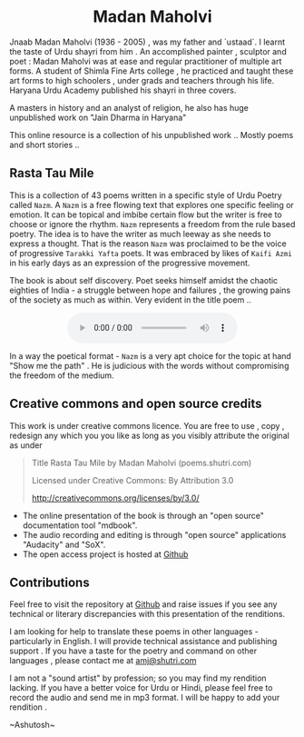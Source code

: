 <center>
<h1> Madan Maholvi </h1>
</center>
Jnaab Madan Maholvi (1936 - 2005) , was my father and `ustaad`. I learnt the taste of Urdu shayri from him . An accomplished painter , sculptor and poet : Madan Maholvi was at ease and regular practitioner of multiple art forms. A student of Shimla Fine Arts college , he practiced and taught these art forms to high schoolers , under grads and teachers through his life.
Haryana Urdu Academy published his shayri in three covers.

A masters in history and an analyst of religion, he also has huge unpublished work on "Jain Dharma in Haryana"

This online resource is a collection of his unpublished work .. Mostly poems and short stories .. 

## Rasta Tau Mile 

This is a collection of 43 poems written in a specific style of Urdu Poetry called `Nazm`. A `Nazm` is a free flowing text that explores one specific feeling or emotion. It can be topical and imbibe certain flow but the writer is free to choose or ignore the rhythm. `Nazm` represents a freedom from the rule based poetry. The idea is to have the writer as much leeway as she needs to express a thought. That is the reason `Nazm` was proclaimed to be the voice of progressive `Tarakki Yafta` poets. It was embraced by likes of `Kaifi Azmi` in his early days as an expression of the progressive movement. 

The book is about self discovery. Poet seeks himself amidst the chaotic eighties of India - a struggle between hope and failures , the growing pains of the society as much as within. Very evident in the title poem .. 

<center>
<figure>
    <audio
        controls
        src="./rtmShort.mp3">
            Your browser does not support the
            <code>audio</code> element.
    </audio>
</figure>
</center>


In a way the poetical format - `Nazm` is a very apt choice for the topic at hand "Show me the path" . He is judicious with the words without compromising the freedom of the medium. 

## Creative commons and open source credits

This work is under creative commons licence. You are free to use , copy , redesign any which you you like as long as you visibly attribute the original as under 

> Title Rasta Tau Mile by  Madan Maholvi (poems.shutri.com)
>
> Licensed under Creative Commons: By Attribution 3.0
>
> http://creativecommons.org/licenses/by/3.0/
>

- The online presentation of the book is through an "open source" documentation tool "mdbook".
- The audio recording and editing is through "open source" applications "Audacity" and "SoX".
- The open access project is hosted at [Github](https://github.com/ashutoshmjain/rtm)

## Contributions

Feel free to visit the repository at  [Github](https://github.com/ashutoshmjain/rtm) and raise issues if you see any technical or literary discrepancies with this presentation of the renditions. 

I am looking for help to translate these poems in other languages - particularly in English. I will provide technical assistance and publishing support .  If you have a taste for the poetry and command on other languages , please contact me at amj@shutri.com 

I am not a "sound artist"  by profession; so you may find my rendition lacking. If you have a better voice for Urdu or Hindi, please feel free to record the audio and send me in mp3 format. I will be happy to add your rendition .


~Ashutosh~


